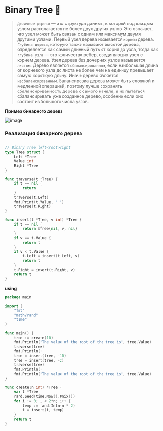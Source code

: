 # Binary Tree 🌱

>`Двоичное дерево` — это структура данных, в которой под каждым узлом располагается
не более двух других узлов. Это означает, что узел может быть связан
с одним или максимум двумя другими узлами. Первый узел дерева называется
`корнем` дерева. `Глубина дерева`, которую также называют высотой дерева,
определяется как самый длинный путь от корня до узла, тогда как `глубина узла` — это
количество ребер, соединяющих узел с корнем дерева. Узел дерева без дочерних
узлов называется `листом`.
Дерево является `сбалансированным`, если наибольшая длина от корневого узла
до листа не более чем на единицу превышает самую короткую длину. Иначе дерево
является `несбалансированным`. Балансировка дерева может быть сложной и медленной
операцией, поэтому лучше сохранять сбалансированность дерева с самого
начала, а не пытаться сбалансировать уже созданное дерево, особенно если оно
состоит из большого числа узлов.

**Пример бинарного дерева**

![image](https://github.com/MichaelOskin/AlgorithmsPatterns/assets/139218970/2038a326-edda-4130-ad48-5d99a1e00976)

### Реализация бинарного дерева

```go

// Binary Tree left<root>right
type Tree struct {
	Left *Tree
	Value int
	Right *Tree
}

func traverse(t *Tree) {
	if t == nil {
		return
	}
	traverse(t.Left)
	fmt.Print(t.Value, " ")
	traverse(t.Right)
}

func insert(t *Tree, v int) *Tree {
	if t == nil {
		return &Tree{nil, v, nil}
	}
	if v == t.Value {
		return t
	}
	if v < t.Value {
		t.Left = insert(t.Left, v)
		return t
	}
	t.Right = insert(t.Right, v)
	return t
}

```

**using**

```go
package main

import (
	"fmt"
	"math/rand"
	"time"
)

func main() {
	tree := create(10)
	fmt.Println("The value of the root of the tree is", tree.Value)
	traverse(tree)
	fmt.Println()
	tree = insert(tree, -10)
	tree = insert(tree, -2)
	traverse(tree)
	fmt.Println()
	fmt.Println("The value of the root of the tree is", tree.Value)
}

func create(n int) *Tree {
	var t *Tree
	rand.Seed(time.Now().Unix())
	for i := 0; i < 2*n; i++ {
		temp := rand.Intn(n * 2)
		t = insert(t, temp)
	}
	return t
}
```
